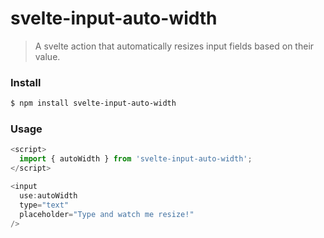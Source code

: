 # svelte-input-auto-width

> A svelte action that automatically resizes input fields based on their value.

### Install

```bash
$ npm install svelte-input-auto-width
```

### Usage

```js
<script>
  import { autoWidth } from 'svelte-input-auto-width';
</script>

<input
  use:autoWidth
  type="text"
  placeholder="Type and watch me resize!"
/>
```
